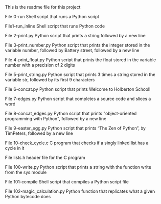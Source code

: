 This is the readme file for this project

File 0-run	Shell script that runs a Python script

File1-run_inline	Shell script that runs Python code

File 2-print.py	Python script that prints a string followed by a new line

File 3-print_number.py	Python script that prints the integer stored in the variable number, followed by Battery street, followed by a new line

File 4-print_float.py	Python script that prints the float stored in the variable number with a precision of 2 digits

File 5-print_string.py	Python script that prints 3 times a string stored in the variable str, followed by its first 9 characters

File 6-concat.py	Python script that prints Welcome to Holberton School!

File 7-edges.py	Python script that completes a source code and slices a word

File 8-concat_edges.py	Python script that prints "object-oriented programming with Python", followed by a new line

File 9-easter_egg.py	Python script that prints “The Zen of Python”, by TimPeters, followed by a new line

File 10-check_cycle.c	C program that checks if a singly linked list has a cycle in it

File lists.h	header file for the C program

File 100-write.py	Python script that prints a string with the function write from the sys module

File 101-compile	Shell script that compiles a Python script file

File 102-magic_calculation.py	Python function that replicates what a given Python bytecode does
